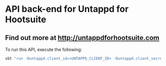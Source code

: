 API back-end for Untappd for Hootsuite
=================================

Find out more at http://untappdforhootsuite.com
---

To run this API, execute the following:

```sh
sbt "run -Duntappd.client_id=<UNTAPPD_CLIENT_ID> -Duntappd.client_secret=<UNTAPPD_CLIENT_SECRET>"
```
